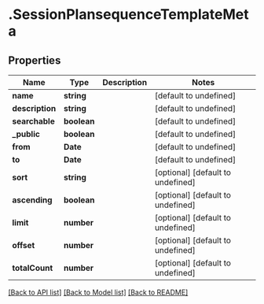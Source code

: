 # .SessionPlansequenceTemplateMeta

## Properties

Name | Type | Description | Notes
------------ | ------------- | ------------- | -------------
**name** | **string** |  | [default to undefined]
**description** | **string** |  | [default to undefined]
**searchable** | **boolean** |  | [default to undefined]
**_public** | **boolean** |  | [default to undefined]
**from** | **Date** |  | [default to undefined]
**to** | **Date** |  | [default to undefined]
**sort** | **string** |  | [optional] [default to undefined]
**ascending** | **boolean** |  | [optional] [default to undefined]
**limit** | **number** |  | [optional] [default to undefined]
**offset** | **number** |  | [optional] [default to undefined]
**totalCount** | **number** |  | [optional] [default to undefined]


[[Back to API list]](../README.md#documentation-for-api-endpoints) [[Back to Model list]](../README.md#documentation-for-models) [[Back to README]](../README.md)
